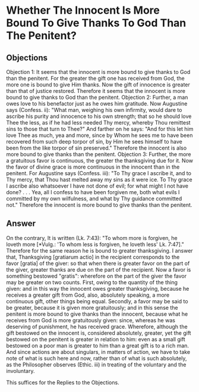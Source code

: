 # Whether The Innocent Is More Bound To Give Thanks To God Than The Penitent?
## Objections
Objection 1: It seems that the innocent is more bound to give thanks to God than the penitent. For the greater the gift one has received from God, the more one is bound to give Him thanks. Now the gift of innocence is greater than that of justice restored. Therefore it seems that the innocent is more bound to give thanks to God than the penitent.
Objection 2: Further, a man owes love to his benefactor just as he owes him gratitude. Now Augustine says (Confess. ii): "What man, weighing his own infirmity, would dare to ascribe his purity and innocence to his own strength; that so he should love Thee the less, as if he had less needed Thy mercy, whereby Thou remittest sins to those that turn to Thee?" And farther on he says: "And for this let him love Thee as much, yea and more, since by Whom he sees me to have been recovered from such deep torpor of sin, by Him he sees himself to have been from the like torpor of sin preserved." Therefore the innocent is also more bound to give thanks than the penitent.
Objection 3: Further, the more a gratuitous favor is continuous, the greater the thanksgiving due for it. Now the favor of divine grace is more continuous in the innocent than in the penitent. For Augustine says (Confess. iii): "To Thy grace I ascribe it, and to Thy mercy, that Thou hast melted away my sins as it were ice. To Thy grace I ascribe also whatsoever I have not done of evil; for what might I not have done? . . . Yea, all I confess to have been forgiven me, both what evils I committed by my own wilfulness, and what by Thy guidance committed not." Therefore the innocent is more bound to give thanks than the penitent.
## Answer
On the contrary, It is written (Lk. 7:43): "To whom more is forgiven, he loveth more [*Vulg.: 'To whom less is forgiven, he loveth less' Lk. 7:47]." Therefore for the same reason he is bound to greater thanksgiving.
I answer that, Thanksgiving [gratiarum actio] in the recipient corresponds to the favor [gratia] of the giver: so that when there is greater favor on the part of the giver, greater thanks are due on the part of the recipient. Now a favor is something bestowed "gratis": wherefore on the part of the giver the favor may be greater on two counts. First, owing to the quantity of the thing given: and in this way the innocent owes greater thanksgiving, because he receives a greater gift from God, also, absolutely speaking, a more continuous gift, other things being equal. Secondly, a favor may be said to be greater, because it is given more gratuitously; and in this sense the penitent is more bound to give thanks than the innocent, because what he receives from God is more gratuitously given: since, whereas he was deserving of punishment, he has received grace. Wherefore, although the gift bestowed on the innocent is, considered absolutely, greater, yet the gift bestowed on the penitent is greater in relation to him: even as a small gift bestowed on a poor man is greater to him than a great gift is to a rich man. And since actions are about singulars, in matters of action, we have to take note of what is such here and now, rather than of what is such absolutely, as the Philosopher observes (Ethic. iii) in treating of the voluntary and the involuntary.

This suffices for the Replies to the Objections.